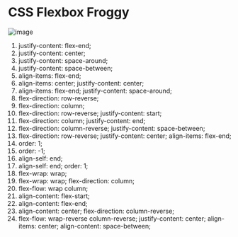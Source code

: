 # CSS Flexbox Froggy

![image](https://user-images.githubusercontent.com/56410444/143720332-7026ab90-52d2-40b9-8022-789f9c6407d1.png)

1. justify-content: flex-end;
2. justify-content: center;
3. justify-content: space-around;
4. justify-content: space-between;
5. align-items: flex-end;
6. align-items: center;
   justify-content: center;
7. align-items: flex-end;
   justify-content: space-around;
8. flex-direction: row-reverse;
9. flex-direction: column;
10. flex-direction: row-reverse;
    justify-content: start;
11. flex-direction: column;
    justify-content: end;
12. flex-direction: column-reverse;
    justify-content: space-between;
13. flex-direction: row-reverse;
    justify-content: center;
    align-items: flex-end;
14. order: 1;
15. order: -1;
16. align-self: end;
17. align-self: end;
    order: 1;
18. flex-wrap: wrap;
19. flex-wrap: wrap;
    flex-direction: column;
20. flex-flow: wrap column;
21. align-content: flex-start;
22. align-content: flex-end;
23. align-content: center;
    flex-direction: column-reverse;
24. flex-flow: wrap-reverse column-reverse;
    justify-content: center;
    align-items: center;
    align-content: space-between;
